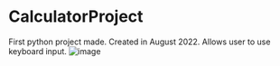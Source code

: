 # CalculatorProject
First python project made. Created in August 2022. Allows user to use keyboard input. 
![image](https://github.com/ImJehtts/CalculatorProject/assets/111709491/1705b399-9924-4fe9-a3f9-ec95a8b633b0)

